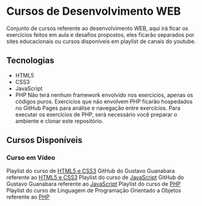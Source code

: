 # Cursos de Desenvolvimento WEB
Conjunto de cursos referente ao desenvolvimento WEB,
aqui irá ficar os exercícios feitos em aula e desafios propostos,
eles ficarão separados por sites educacionais ou cursos disponíveis em playlist de canais do youtube.

## Tecnologias
* HTML5
* CSS3
* JavaScript
* PHP
Não terá nenhum framework envolvido nos exercícios, apenas os códigos puros.
Exercícios que não envolvem PHP ficarão hospedados no GitHub Pages para análise e navegação entre exercícios.
Para executar os exercícios de PHP, será necessário você preparar o ambiente e clonar este repositório.

## Cursos Disponíveis

### Curso em Vídeo
Playlist do curso de [HTML5 e CSS3](https://www.youtube.com/watch?v=Ejkb_YpuHWs&list=PLHz_AreHm4dkZ9-atkcmcBaMZdmLHft8n)
GitHub do Gustavo Guanabara referente ao [HTML5 e CSS3](https://github.com/gustavoguanabara/html-css)
Playlist do curso de [JavaScript](https://www.youtube.com/watch?v=1-w1RfGIov4&list=PLHz_AreHm4dlsK3Nr9GVvXCbpQyHQl1o1)
GitHub do Gustavo Guanabara referente ao [JavaScript](https://github.com/gustavoguanabara/javascript)
Playlist do curso de [PHP](https://www.youtube.com/watch?v=F7KzJ7e6EAc&list=PLHz_AreHm4dm4beCCCmW4xwpmLf6EHY9k)
Playlist do curso de Linguagem de Programação Orientado a Objetos referente ao [PHP](https://www.youtube.com/watch?v=KlIL63MeyMY&list=PLHz_AreHm4dmGuLII3tsvryMMD7VgcT7x)
